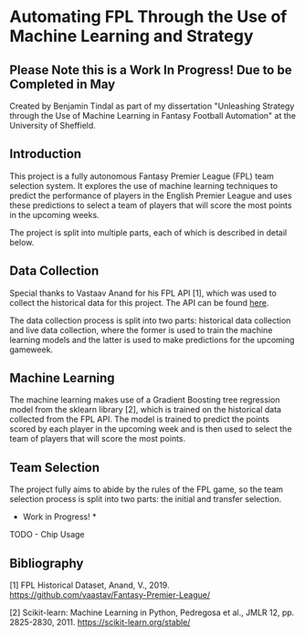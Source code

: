 # Automating FPL Through the Use of Machine Learning and Strategy

## Please Note this is a Work In Progress! Due to be Completed in May

Created by Benjamin Tindal as part of my dissertation "Unleashing Strategy through the Use of Machine Learning in Fantasy Football Automation" at the University of Sheffield.

## Introduction

This project is a fully autonomous Fantasy Premier League (FPL) team selection system. It explores the use of machine learning techniques to predict the performance of players in the English Premier League and uses these predictions to select a team of players that will score the most points in the upcoming weeks.

The project is split into multiple parts, each of which is described in detail below.

## Data Collection

Special thanks to Vastaav Anand for his FPL API [1], which was used to collect the historical data for this project. The API can be found <a href="https://github.com/vaastav/Fantasy-Premier-League">here</a>.

The data collection process is split into two parts: historical data collection and live data collection, where the former is used to train the machine learning models and the latter is used to make predictions for the upcoming gameweek.

## Machine Learning

The machine learning makes use of a Gradient Boosting tree regression model from the sklearn library [2], which is trained on the historical data collected from the FPL API. The model is trained to predict the points scored by each player in the upcoming week and is then used to select the team of players that will score the most points.

## Team Selection

The project fully aims to abide by the rules of the FPL game, so the team selection process is split into two parts: the initial and transfer selection.

* Work in Progress! *

TODO - Chip Usage

## Bibliography
[1] FPL Historical Dataset, Anand, V., 2019. https://github.com/vaastav/Fantasy-Premier-League/

[2] Scikit-learn: Machine Learning in Python, Pedregosa et al., JMLR 12, pp. 2825-2830, 2011. https://scikit-learn.org/stable/
